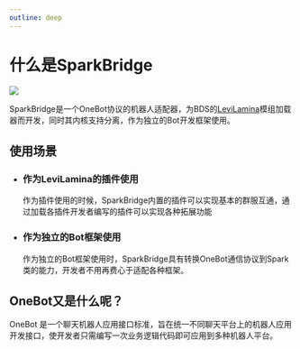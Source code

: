 ```yaml
---
outline: deep
---
```


# 什么是SparkBridge

![](https://socialify.git.ci/sparkbridge/sparkbridge2/image?description=1&font=Bitter&forks=1&issues=1&logo=https%3A%2F%2Fsparkbridge.cn%2Ficon.svg&owner=1&pattern=Circuit%20Board&stargazers=1&theme=Dark)

SparkBridge是一个OneBot协议的机器人适配器，为BDS的[LeviLamina](https://github.com/LiteLDev/LeviLamina)模组加载器而开发，同时其内核支持分离，作为独立的Bot开发框架使用。

## 使用场景

 - ### **作为LeviLamina的插件使用**
   
   作为插件使用的时候，SparkBridge内置的插件可以实现基本的群服互通，通过加载各插件开发者编写的插件可以实现各种拓展功能

 - ### **作为独立的Bot框架使用**
   作为独立的Bot框架使用时，SparkBridge具有转换OneBot通信协议到Spark类的能力，开发者不用再费心于适配各种框架。

## OneBot又是什么呢？

OneBot 是一个聊天机器人应用接口标准，旨在统一不同聊天平台上的机器人应用开发接口，使开发者只需编写一次业务逻辑代码即可应用到多种机器人平台。